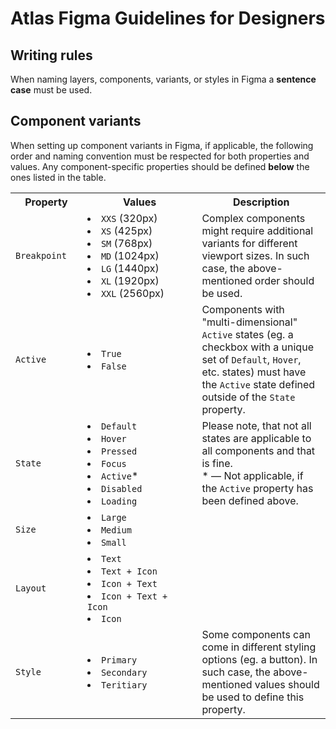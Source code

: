 # Atlas Figma Guidelines for Designers

## Writing rules
When naming layers, components, variants, or styles in Figma a **sentence case** must be used.

## Component variants

When setting up component variants in Figma, if applicable, the following order and naming convention must be respected for both properties and values. Any component-specific properties should be defined **below** the ones listed in the table.

<table>
  <tr>
    <th width="250">Property</th>
    <th width="1000">Values</th>
    <th width="1000">Description</th>
  </tr>
  <tr>
    <td><code>Breakpoint</code></td>
    <td>
      <li><code>XXS</code> (320px)</li>
      <li><code>XS</code> (425px)</li>
      <li><code>SM</code> (768px)</li>
      <li><code>MD</code> (1024px)</li>
      <li><code>LG</code> (1440px)</li>
      <li><code>XL</code> (1920px)</li>
      <li><code>XXL</code> (2560px)</li>
    </td>
    <td>Complex components might require additional variants for different viewport sizes. In such case, the above-mentioned order should be used.</td>
  </tr>
  <tr>
    <td><code>Active</code></td>
    <td>
      <li><code>True</code></li>
      <li><code>False</code></li>
    </td>
    <td>Components with "multi-dimensional" <code>Active</code> states (eg. a checkbox with a unique set of <code>Default</code>, <code>Hover</code>, etc. states) must have the <code>Active</code> state defined outside of the <code>State</code> property.</td>
  </tr>
  <tr>
    <td><code>State</code></td>
    <td>
      <li><code>Default</code></li>
      <li><code>Hover</code></li>
      <li><code>Pressed</code></li>
      <li><code>Focus</code></li>
      <li><code>Active</code>*</li>
      <li><code>Disabled</code></li>
      <li><code>Loading</code></li>
    </td>
    <td>Please note, that not all states are applicable to all components and that is fine. <br>* — Not applicable, if the <code>Active</code> property has been defined above.</td>
  </tr>
  <tr>
    <td><code>Size</code></td>
    <td>
      <li><code>Large</code></li>
      <li><code>Medium</code></li>
      <li><code>Small</code></li>
    </td>
    <td></td>
  </tr>
  <tr>
    <td><code>Layout</code></td>
    <td>
      <li><code>Text</code></li>
      <li><code>Text + Icon</code></li>
      <li><code>Icon + Text</code></li>
      <li><code>Icon + Text + Icon</code></li>
      <li><code>Icon</code></li>
    </td>
    <td></td>
  </tr>
  <tr>
    <td><code>Style</code></td>
    <td>
      <li><code>Primary</code></li>
      <li><code>Secondary</code></li>
      <li><code>Teritiary</code></li>
    </td>
    <td>Some components can come in different styling options (eg. a button). In such case, the above-mentioned values should be used to define this property.</td>
  </tr>

</table>
